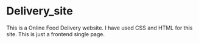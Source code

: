 # Delivery_site
This is a Online Food Delivery website. I have used CSS and HTML for this site. This is just a frontend single page.
